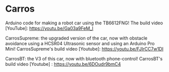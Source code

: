 # Carros
Arduino code for making a robot car using the TB6612FNG!
The build video [YouTube]:
https://youtu.be/Ga03a9FeM_I



CarrosSupreme: the upgraded version of the car, now with obstacle avoidance using a HCSR04 Ultrasonic sensor and using an Arduino Pro Mini!
CarrosSupreme's build video [Youtube]:
https://youtu.be/FJIrCC7w1DI



CarrosBT: the V3 of this car, now with bluetooth phone-control!
CarrosBT's build video [Youtube] :
https://youtu.be/6DOudr9bmC4
